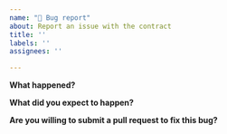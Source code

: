 ```yaml
---
name: "🐞 Bug report"
about: Report an issue with the contract
title: ''
labels: ''
assignees: ''

---
```


**What happened?**

**What did you expect to happen?**

**Are you willing to submit a pull request to fix this bug?**

